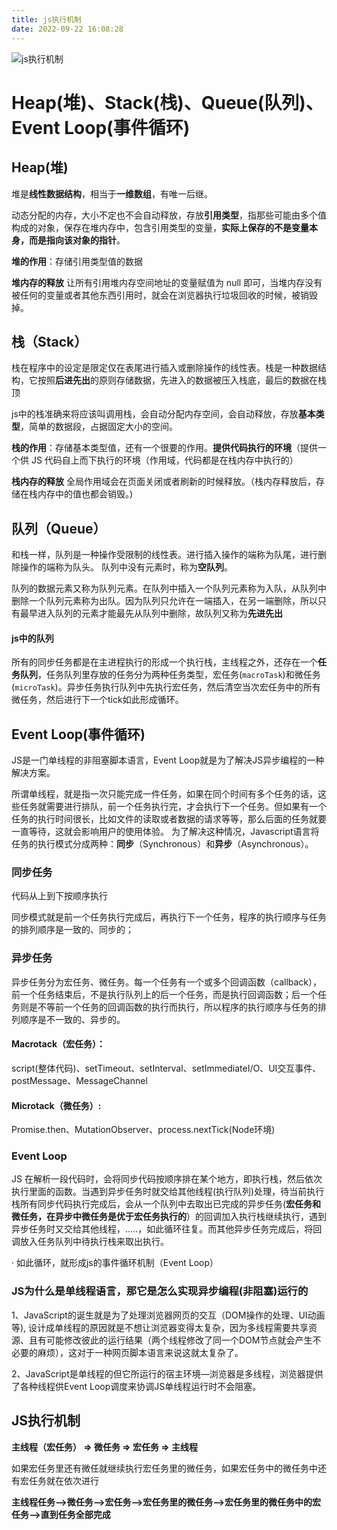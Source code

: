```yaml
---
title: js执行机制
date: 2022-09-22 16:08:28
---
```


![js执行机制](https://fengqichang666.github.io/images/20200618180003244.png)

# Heap(堆)、Stack(栈)、Queue(队列)、Event Loop(事件循环)

## **Heap(堆)**

堆是**线性数据结构**，相当于**一维数组**，有唯一后继。

动态分配的内存，大小不定也不会自动释放，存放**引用类型**，指那些可能由多个值构成的对象，保存在堆内存中，包含引用类型的变量，**实际上保存的不是变量本身，而是指向该对象的指针**。

**堆的作用**：存储引用类型值的数据

**堆内存的释放**    让所有引用堆内存空间地址的变量赋值为 null 即可，当堆内存没有被任何的变量或者其他东西引用时，就会在浏览器执行垃圾回收的时候，被销毁掉。

## **栈（Stack）**

栈在程序中的设定是限定仅在表尾进行插入或删除操作的线性表。栈是一种数据结构，它按照**后进先出**的原则存储数据，先进入的数据被压入栈底，最后的数据在栈顶

js中的栈准确来将应该叫调用栈，会自动分配内存空间，会自动释放，存放**基本类型**，简单的数据段，占据固定大小的空间。

**栈的作用**：存储基本类型值，还有一个很要的作用。**提供代码执行的环境**（提供一个供 JS 代码自上而下执行的环境（作用域，代码都是在栈内存中执行的）

**栈内存的释放**    全局作用域会在页面关闭或者刷新的时候释放。（栈内存释放后，存储在栈内存中的值也都会销毁。)

## **队列（Queue**）

和栈一样，队列是一种操作受限制的线性表。进行插入操作的端称为队尾，进行删除操作的端称为队头。 队列中没有元素时，称为**空队列**。

队列的数据元素又称为队列元素。在队列中插入一个队列元素称为入队，从队列中删除一个队列元素称为出队。因为队列只允许在一端插入，在另一端删除，所以只有最早进入队列的元素才能最先从队列中删除，故队列又称为**先进先出**

#### js中的队列

所有的同步任务都是在主进程执行的形成一个执行栈，主线程之外，还存在一个**任务队列**，任务队列里存放的任务分为两种任务类型，宏任务(`macroTask`)和微任务(`microTask`)。异步任务执行队列中先执行宏任务，然后清空当次宏任务中的所有微任务，然后进行下一个tick如此形成循环。

## Event Loop(事件循环)

JS是一门单线程的非阻塞脚本语言，Event Loop就是为了解决JS异步编程的一种解决方案。

所谓单线程，就是指一次只能完成一件任务，如果在同个时间有多个任务的话，这些任务就需要进行排队，前一个任务执行完，才会执行下一个任务。但如果有一个任务的执行时间很长，比如文件的读取或者数据的请求等等，那么后面的任务就要一直等待，这就会影响用户的使用体验。
为了解决这种情况，Javascript语言将任务的执行模式分成两种：**同步**（Synchronous）和**异步**（Asynchronous）。

### 同步任务

代码从上到下按顺序执行

同步模式就是前一个任务执行完成后，再执行下一个任务，程序的执行顺序与任务的排列顺序是一致的、同步的；

### 异步任务

异步任务分为宏任务、微任务。每一个任务有一个或多个回调函数（callback），前一个任务结束后，不是执行队列上的后一个任务，而是执行回调函数；后一个任务则是不等前一个任务的回调函数的执行而执行，所以程序的执行顺序与任务的排列顺序是不一致的、异步的。

#### Macrotack（宏任务）：

script(整体代码)、setTimeout、setInterval、setImmediateI/O、UI交互事件、postMessage、MessageChannel

#### Microtack（微任务）:

Promise.then、MutationObserver、process.nextTick(Node环境)

### Event Loop

JS 在解析一段代码时，会将同步代码按顺序排在某个地方，即执行栈，然后依次执行里面的函数。当遇到异步任务时就交给其他线程(执行队列)处理，待当前执行栈所有同步代码执行完成后，会从一个队列中去取出已完成的异步任务(**宏任务和微任务，在异步中微任务是优于宏任务执行的**）的回调加入执行栈继续执行，遇到异步任务时又交给其他线程，.....，如此循环往复。而其他异步任务完成后，将回调放入任务队列中待执行栈来取出执行。

· 如此循环，就形成js的事件循环机制（Event Loop）

### JS为什么是单线程语言，那它是怎么实现异步编程(非阻塞)运行的

1、JavaScript的诞生就是为了处理浏览器网页的交互（DOM操作的处理、UI动画等),  设计成单线程的原因就是不想让浏览器变得太复杂，因为多线程需要共享资源、且有可能修改彼此的运行结果（两个线程修改了同一个DOM节点就会产生不必要的麻烦），这对于一种网页脚本语言来说这就太复杂了。

2、JavaScript是单线程的但它所运行的宿主环境—浏览器是多线程，浏览器提供了各种线程供Event Loop调度来协调JS单线程运行时不会阻塞。

## **JS执行机制**

**主线程（宏任务） => 微任务 => 宏任务 => 主线程**

如果宏任务里还有微任就继续执行宏任务里的微任务，如果宏任务中的微任务中还有宏任务就在依次进行

**主线程任务——>微任务——>宏任务——>宏任务里的微任务——>宏任务里的微任务中的宏任务——>直到任务全部完成**



